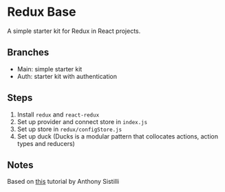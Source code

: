 # Redux Base

A simple starter kit for Redux in React projects.

## Branches

- Main: simple starter kit
- Auth: starter kit with authentication

## Steps

1. Install `redux` and `react-redux`
2. Set up provider and connect store in `index.js`
3. Set up store in `redux/configStore.js`
4. Set up duck (Ducks is a modular pattern that collocates actions, action types and reducers)

## Notes

Based on [this](https://www.youtube.com/watch?v=wcXTCG8zMhY&list=PLQg6GaokU5CyvExiaMgXP_BS5WWNBfZJN&index=12) tutorial by Anthony Sistilli
